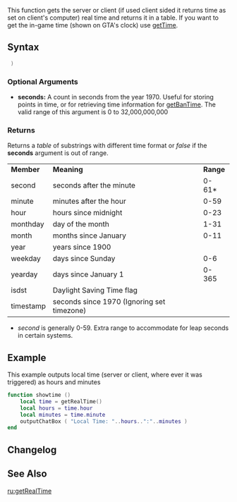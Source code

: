 This function gets the server or client (if used client sided it returns time as set on client's computer) real time and returns it in a table. If you want to get the in-game time (shown on GTA's clock) use [getTime](/docs/gettime.md "wikilink").

Syntax
------

``` lua
 )
```

### Optional Arguments

-   **seconds:** A count in seconds from the year 1970. Useful for storing points in time, or for retrieving time information for [getBanTime](/docs/getbantime.md "wikilink"). The valid range of this argument is 0 to 32,000,000,000

### Returns

Returns a *table* of substrings with different time format or *false* if the **seconds** argument is out of range.

|            |                                            |           |
|------------|--------------------------------------------|-----------|
| **Member** | **Meaning**                                | **Range** |
| second     | seconds after the minute                   | 0-61\*    |
| minute     | minutes after the hour                     | 0-59      |
| hour       | hours since midnight                       | 0-23      |
| monthday   | day of the month                           | 1-31      |
| month      | months since January                       | 0-11      |
| year       | years since 1900                           |
| weekday    | days since Sunday                          | 0-6       |
| yearday    | days since January 1                       | 0-365     |
| isdst      | Daylight Saving Time flag                  |
| timestamp  | seconds since 1970 (Ignoring set timezone) |           |

-   *second* is generally 0-59. Extra range to accommodate for leap seconds in certain systems.

Example
-------

This example outputs local time (server or client, where ever it was triggered) as hours and minutes

``` lua
function showtime ()
    local time = getRealTime()
    local hours = time.hour
    local minutes = time.minute
    outputChatBox ( "Local Time: "..hours..":"..minutes )
end
```

Changelog
---------

See Also
--------

[ru:getRealTime](/docs/ru:getrealtime.md "wikilink")
